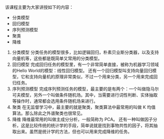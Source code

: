 该课程主要为大家讲授如下的内容：
- 分类模型
- 回归模型
- 序列预测模型
- 聚类
- 降维


1. 分类模型
   分类任务的模型很多，比如逻辑回归，朴素贝业斯分类器，以及支持向量机等，这些都是既简单又常用的分类模型。
2. 回归模型
   完成回归任务的模型里，有一个非常简单直接，被称为机器学习领域的Hello World的模型：线性回归模型。
   还有一个回归模型叫支持向量回归模型，它和支持向量机的原理非常类似，不过一个用来分类，另一个用来完成回归任务。
3. 序列预测模型
   完成序列预测任务的模型，最主要的是有两个：一个叫做隐马尔可夫模型，另外一个叫做条件随机场。其中，当需要进行词性判断、实体抽取等操作时，通常都会选用条件随机场来进行。
4. 聚类
   在无监督学习中，最主要的就是聚类，聚类算法中最常用的叫做 K 均值算法。那么除此之外谱聚类也很常见。
5. 降维
   降维最常用的叫做主成分分析，一般简称为 PCA。
   还有一种叫做因子分析，这是比较传统的统计学的手段，简单说就是找到事物共性的因子，将其抽取出来。虽然是统计学的方法，但也可以用来完成降维的任务。